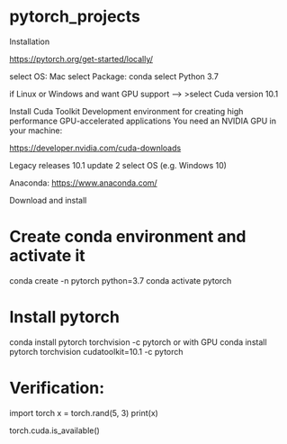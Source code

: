 # pytorch_projects

Installation

https://pytorch.org/get-started/locally/

select OS: Mac
select Package: conda
select Python 3.7

if Linux or Windows and want GPU support
--> >select Cuda version 10.1

Install Cuda Toolkit
Development environment for creating high performance GPU-accelerated applications
You need an NVIDIA GPU in your machine:

https://developer.nvidia.com/cuda-downloads

Legacy releases
10.1 update 2
select OS (e.g. Windows 10)

Anaconda: https://www.anaconda.com/

Download and install

# Create conda environment and activate it 
conda create -n pytorch python=3.7
conda activate pytorch

# Install pytorch
conda install pytorch torchvision -c pytorch
or with GPU
conda install pytorch torchvision cudatoolkit=10.1 -c pytorch

# Verification:
import torch
x = torch.rand(5, 3)
print(x)

torch.cuda.is_available()